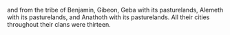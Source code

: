 and from the tribe of Benjamin, Gibeon, Geba with its pasturelands, Alemeth with its pasturelands, and Anathoth with its pasturelands. All their cities throughout their clans were thirteen.
